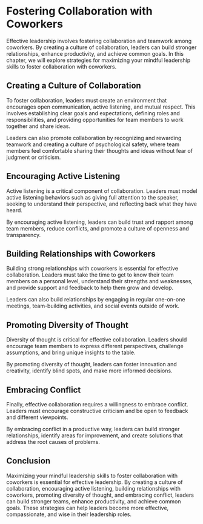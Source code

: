 Fostering Collaboration with Coworkers
==============================================================================================================

Effective leadership involves fostering collaboration and teamwork among coworkers. By creating a culture of collaboration, leaders can build stronger relationships, enhance productivity, and achieve common goals. In this chapter, we will explore strategies for maximizing your mindful leadership skills to foster collaboration with coworkers.

Creating a Culture of Collaboration
-----------------------------------

To foster collaboration, leaders must create an environment that encourages open communication, active listening, and mutual respect. This involves establishing clear goals and expectations, defining roles and responsibilities, and providing opportunities for team members to work together and share ideas.

Leaders can also promote collaboration by recognizing and rewarding teamwork and creating a culture of psychological safety, where team members feel comfortable sharing their thoughts and ideas without fear of judgment or criticism.

Encouraging Active Listening
----------------------------

Active listening is a critical component of collaboration. Leaders must model active listening behaviors such as giving full attention to the speaker, seeking to understand their perspective, and reflecting back what they have heard.

By encouraging active listening, leaders can build trust and rapport among team members, reduce conflicts, and promote a culture of openness and transparency.

Building Relationships with Coworkers
-------------------------------------

Building strong relationships with coworkers is essential for effective collaboration. Leaders must take the time to get to know their team members on a personal level, understand their strengths and weaknesses, and provide support and feedback to help them grow and develop.

Leaders can also build relationships by engaging in regular one-on-one meetings, team-building activities, and social events outside of work.

Promoting Diversity of Thought
------------------------------

Diversity of thought is critical for effective collaboration. Leaders should encourage team members to express different perspectives, challenge assumptions, and bring unique insights to the table.

By promoting diversity of thought, leaders can foster innovation and creativity, identify blind spots, and make more informed decisions.

Embracing Conflict
------------------

Finally, effective collaboration requires a willingness to embrace conflict. Leaders must encourage constructive criticism and be open to feedback and different viewpoints.

By embracing conflict in a productive way, leaders can build stronger relationships, identify areas for improvement, and create solutions that address the root causes of problems.

Conclusion
----------

Maximizing your mindful leadership skills to foster collaboration with coworkers is essential for effective leadership. By creating a culture of collaboration, encouraging active listening, building relationships with coworkers, promoting diversity of thought, and embracing conflict, leaders can build stronger teams, enhance productivity, and achieve common goals. These strategies can help leaders become more effective, compassionate, and wise in their leadership roles.
